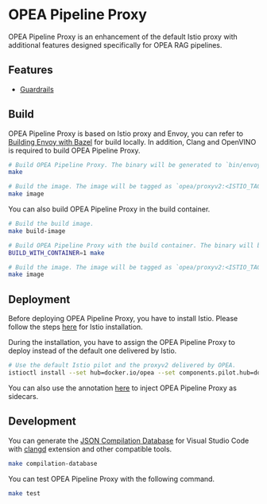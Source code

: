 # OPEA Pipeline Proxy

OPEA Pipeline Proxy is an enhancement of the default Istio proxy with additional features designed specifically for OPEA RAG pipelines.

## Features

- [Guardrails](./deployments/guardrails/README.md)

## Build

OPEA Pipeline Proxy is based on Istio proxy and Envoy, you can refer to [Building Envoy with Bazel](https://github.com/envoyproxy/envoy/blob/main/bazel/README.md) for build locally. In addition, Clang and OpenVINO is required to build OPEA Pipeline Proxy.

```sh
# Build OPEA Pipeline Proxy. The binary will be generated to `bin/envoy`.
make

# Build the image. The image will be tagged as `opea/proxyv2:<ISTIO_TAG>` by default.
make image
```

You can also build OPEA Pipeline Proxy in the build container.

```sh
# Build the build image.
make build-image

# Build OPEA Pipeline Proxy with the build container. The binary will be generated to `bin/envoy`.
BUILD_WITH_CONTAINER=1 make

# Build the image. The image will be tagged as `opea/proxyv2:<ISTIO_TAG>` by default.
make image
```

## Deployment

Before deploying OPEA Pipeline Proxy, you have to install Istio. Please follow the steps [here](https://istio.io/latest/docs/setup/install/istioctl/) for Istio installation.

During the installation, you have to assign the OPEA Pipeline Proxy to deploy instead of the default one delivered by Istio.

```sh
# Use the default Istio pilot and the proxyv2 delivered by OPEA.
istioctl install --set hub=docker.io/opea --set components.pilot.hub=docker.io/istio
```

You can also use the annotation [here](https://istio.io/latest/docs/reference/config/annotations/#SidecarProxyImage) to inject OPEA Pipeline Proxy as sidecars.

## Development

You can generate the [JSON Compilation Database](https://clang.llvm.org/docs/JSONCompilationDatabase.html) for Visual Studio Code with [clangd](https://marketplace.visualstudio.com/items?itemName=llvm-vs-code-extensions.vscode-clangd) extension and other compatible tools.

```sh
make compilation-database
```

You can test OPEA Pipeline Proxy with the following command.

```sh
make test
```
